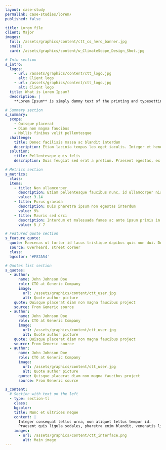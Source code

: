 ```yaml
---
layout: case-study
permalink: case-studies/lorem/
published: false

title: Lorem file
client: Major
images:
  full: /assets/graphics/content/ctt_cs_hero_banner.jpg
  small:
  card: /assets/graphics/content/w_ClimateScope_Design_Shot.jpg

# Into section
s_intro:
  logos:
    - url: /assets/graphics/content/ctt_logo.jpg
      alt: Client logo
    - url: /assets/graphics/content/ctt_logo.jpg
      alt: Client logo
  title: What is Lorem Ipsum?
  description: |
    **Lorem Ipsum** is simply dummy text of the printing and typesetting industry. Lorem Ipsum has been the industry's standard dummy text ever since the 1500s, when an unknown printer took a galley of type and scrambled it to make a type specimen book.

# Summary section
s_summary:
  scope:
    - Quisque placerat
    - Diam non magna faucibus
    - Mollis finibus velit pellentesque
  challenge:
    title: Donec facilisis massa ac blandit interdum
    description: Etiam lacinia tempus leo eget iaculis. Integer et hendrerit metus. Cras quis metus libero. Morbi sed massa sit amet lectus rutrum varius.
  solution:
    title: Pellentesque quis felis
    description: Duis feugiat sed erat a pretium. Praesent egestas, ex vitae viverra mollis, ipsum lectus dapibus leo, ut ullamcorper erat purus eget ligula.

# Metrics section
s_metrics:
  class:
  items:
    - title: Non ullamcorper
      description: Etiam pellentesque faucibus nunc, id ullamcorper nisi varius sit amet.
      value: 3.14
    - title: Purus gravida
      description: Duis pharetra ipsum non egestas interdum
      value: 9%
    - title: Mauris sed orci
      description: Interdum et malesuada fames ac ante ipsum primis in faucibus. Duis feugiat sed erat a pretium.
      value: 5 / 7

# Featured quote section
s_feature_quote:
  quote: Maecenas ut tortor id lacus tristique dapibus quis non dui. Donec facilisis massa ac blandit interdum. Vestibulum convallis sem sem, non sagittis enim scelerisque at. Etiam id tincidunt urna.
  source: Overheard, street corner
  class:
  bgcolor: '#F82A54'

# Quotes list section
s_quotes:
  - author:
      name: John Johnson Doe
      role: CTO at Generic Company
      image:
        url: /assets/graphics/content/ctt_user.jpg
        alt: Quote author picture
    quote: Quisque placerat diam non magna faucibus project
    source: From Generic source
  - author:
      name: John Johnson Doe
      role: CTO at Generic Company
      image:
        url: /assets/graphics/content/ctt_user.jpg
        alt: Quote author picture
    quote: Quisque placerat diam non magna faucibus project
    source: From Generic source
  - author:
      name: John Johnson Doe
      role: CTO at Generic Company
      image:
        url: /assets/graphics/content/ctt_user.jpg
        alt: Quote author picture
      quote: Quisque placerat diam non magna faucibus project
      source: From Generic source

s_content:
  # Section with text on the left
  - type: section-tl
    class:
    bgcolor:
    title: Nunc et ultrices neque
    content: |
      Integer consequat tellus urna, non aliquet tellus tempor id.
      Praesent quis ligula sodales, pharetra enim blandit, venenatis ligula. Aenean at metus egestas, aliquam turpis ac, commodo ante. Nulla blandit commodo diam. In in nulla massa. Nam lobortis, odio iaculis congue fringilla, justo odio egestas tellus, sit amet iaculis metus mi in ligula. Duis vulputate gravida consequat. Suspendisse potenti.
    images:
      - url: /assets/graphics/content/ctt_interface.png
        alt: Main image
---
```

